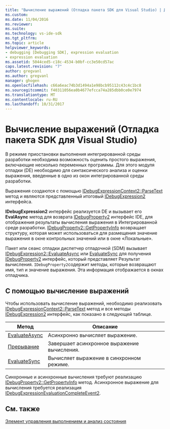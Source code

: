 ```yaml
---
title: "Вычисление выражений (Отладка пакета SDK для Visual Studio) | Документы Microsoft"
ms.custom: 
ms.date: 11/04/2016
ms.reviewer: 
ms.suite: 
ms.technology: vs-ide-sdk
ms.tgt_pltfrm: 
ms.topic: article
helpviewer_keywords:
- debugging [Debugging SDK], expression evaluation
- expression evaluation
ms.assetid: 5044ced5-c18c-4534-b0bf-cc3e50cd57ac
caps.latest.revision: "7"
author: gregvanl
ms.author: gregvanl
manager: ghogen
ms.openlocfilehash: c66a6eac74b3d1494a1e98bcb95112c43c4c1bc8
ms.sourcegitcommit: f40311056ea0b4677efcca74a285dbb0ce0e7974
ms.translationtype: MT
ms.contentlocale: ru-RU
ms.lasthandoff: 10/31/2017
---
```

# <a name="expression-evaluation-visual-studio-debugging-sdk"></a>Вычисление выражений (Отладка пакета SDK для Visual Studio)
В режиме приостановки выполнения интегрированной среды разработки необходима возможность оценить простого выражения, включающие несколько переменных программы. Для этого модуля отладки (DE) необходимо для синтаксического анализа и оценки выражения, введенные в одно из окон интегрированной среды разработки.  
  
 Выражения создаются с помощью [IDebugExpressionContext2::ParseText](../../extensibility/debugger/reference/idebugexpressioncontext2-parsetext.md) метод и являются представленный итоговый [IDebugExpression2](../../extensibility/debugger/reference/idebugexpression2.md) интерфейса.  
  
 **IDebugExpression2** интерфейс реализуется DE и вызывает его **EvalAsync** метод для возврата [IDebugProperty2](../../extensibility/debugger/reference/idebugproperty2.md) интерфейс IDE, для отображения результаты вычисления выражения в Интегрированной среде разработки. [IDebugProperty2::GetPropertyInfo](../../extensibility/debugger/reference/idebugproperty2-getpropertyinfo.md) возвращает структуру, которая может использоваться для размещения значение выражения в окне контрольных значений или в окне «Локальные».  
  
 Пакет или сеанс отладки диспетчер отладочной (SDM) вызывает [IDebugExpression2::EvaluateAsync](../../extensibility/debugger/reference/idebugexpression2-evaluateasync.md) или [EvaluateSync](../../extensibility/debugger/reference/idebugexpression2-evaluatesync.md) для получения [IDebugProperty2](../../extensibility/debugger/reference/idebugproperty2.md) интерфейс, который представляет Результат вычисления. `IDebugProperty2`содержит методы, которые возвращают имя, тип и значение выражения. Эта информация отображается в окнах отладчика.  
  
## <a name="using-expression-evaluation"></a>С помощью вычисление выражений  
 Чтобы использовать вычисление выражений, необходимо реализовать [IDebugExpressionContext2::ParseText](../../extensibility/debugger/reference/idebugexpressioncontext2-parsetext.md) метод и все методы [IDebugExpression2](../../extensibility/debugger/reference/idebugexpression2.md) интерфейс, как показано в следующей таблице.  
  
|Метод|Описание|  
|------------|-----------------|  
|[EvaluateAsync](../../extensibility/debugger/reference/idebugexpression2-evaluateasync.md)|Асинхронно вычисляет выражение.|  
|[Прерывание](../../extensibility/debugger/reference/idebugexpression2-abort.md)|Завершает асинхронное выражение вычисления.|  
|[EvaluateSync](../../extensibility/debugger/reference/idebugexpression2-evaluatesync.md)|Вычисляет выражение в синхронном режиме.|  
  
 Синхронные и асинхронные вычисления требуют реализацию [IDebugProperty2::GetPropertyInfo](../../extensibility/debugger/reference/idebugproperty2-getpropertyinfo.md) метод. Асинхронное выражение для вычисления требуется реализация [IDebugExpressionEvaluationCompleteEvent2](../../extensibility/debugger/reference/idebugexpressionevaluationcompleteevent2.md).  
  
## <a name="see-also"></a>См. также  
 [Элемент управления выполнением и анализ состояния](../../extensibility/debugger/execution-control-and-state-evaluation.md)